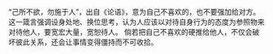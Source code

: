 “己所不欲，勿施于人”，出自《论语》，意为自己不喜欢的，也不要强加给对方。 这一箴言强调设身处地、换位思考，认为人应该以对待自身行为的态度为参照物来对待他人，要宽宏大量，宽恕待人。 倘若把自己不喜欢的硬推给他人，不仅会破坏彼此关系，还会让事情变得僵持而不可收拾。
